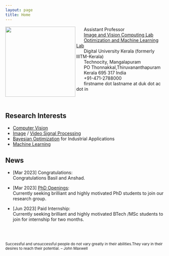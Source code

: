 ```yaml
---
layout: page
title: Home
---
```


<img align="left" src="sinnu1.jpg" width="220" >

&nbsp;&nbsp;&nbsp;&nbsp;&nbsp;&nbsp;Assistant Professor<br>
&nbsp;&nbsp;&nbsp;&nbsp;&nbsp;&nbsp;[Image and Vision Computing Lab](https://sinnuthomas.github.io/IVC/)<br>
&nbsp;&nbsp;&nbsp;&nbsp;&nbsp;&nbsp;[Optimization and Machine Learning Lab](https://sinnuthomas.github.io/OML/)<br>
&nbsp;&nbsp;&nbsp;&nbsp;&nbsp;&nbsp;Digital University Kerala (formerly IIITM-Kerala)<br>
&nbsp;&nbsp;&nbsp;&nbsp;&nbsp;&nbsp;Technocity, Mangalapuram<br>
&nbsp;&nbsp;&nbsp;&nbsp;&nbsp;&nbsp;PO Thonnakkal,Thiruvananthapuram<br> 
&nbsp;&nbsp;&nbsp;&nbsp;&nbsp;&nbsp;Kerala 695 317 India <br> 
&nbsp;&nbsp;&nbsp;&nbsp;&nbsp;&nbsp;+91-471-2788000<br> 
&nbsp;&nbsp;&nbsp;&nbsp;&nbsp;&nbsp;firstname dot lastname at duk dot ac dot in<br> 
<br/><br/>

## Research Interests
* [Computer Vision](https://en.wikipedia.org/wiki/Computer_vision)
* [Image](https://en.wikipedia.org/wiki/Digital_image_processing) / [Video Signal Processing](https://en.wikipedia.org/wiki/Video_processing)
* [Bayesian Optimization](https://en.wikipedia.org/wiki/Bayesian_optimization) for Industrial Applications
* [Machine Learning](https://en.wikipedia.org/wiki/Machine_learning)  

## News
* [Mar 2023] Congratulations:<br/>
    Congratulations Basil and Anshad. 
    
* [Mar 2023] [PhD Openings](https://duk.ac.in/admissions2023/):<br/>
    Currently seeking brilliant and highly motivated PhD students to join our research group. 

* [Jun 2023] Paid Internship:<br/>
    Currently seeking brilliant and highly motivated BTech /MSc students to join for internship for two months. 


<br/><br/>
<p><small>Successful and unsuccessful people do not vary greatly in their abilities.They vary in their desires to reach their potential. – John Maxwell </small></p>
